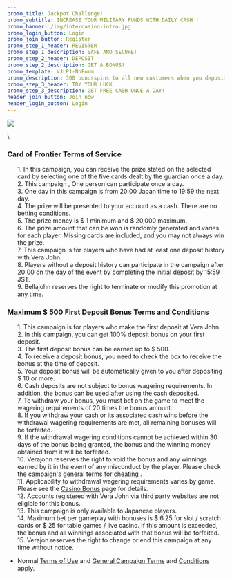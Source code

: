 ```yaml
---
promo_title: Jackpot Challenge!
promo_subtitle: INCREASE YOUR MILITARY FUNDS WITH DAILY CASH !
promo_banner: /img/intercasino-intro.jpg
promo_login_button: Login
promo_join_button: Register
promo_step_1_header: REGISTER
promo_step_1_description: SAFE AND SECURE!
promo_step_2_header: DEPOSIT
promo_step_2_description: GET A BONUS!
promo_template: VJLP1-NoForm
promo_description: 300 bonusspins to all new customers when you deposit at least 100 SEK
promo_step_3_header: TRY YOUR LUCK
promo_step_3_description: GET FREE CASH ONCE A DAY!
header_join_button: Join now
header_login_button: Login
---
```

<section id="terms" class="container animated fadeIn">
   <div class="row">
      <div class="col-12">

![](/img/co-branded-logo.png)

\    <h3 class="text-left"><font style="vertical-align: inherit;"><font style="vertical-align: inherit;">Card of Frontier Terms of Service</font></font></h3>
         <ul class="terms-ul">
            <p><font style="vertical-align: inherit;"><font style="vertical-align: inherit;">1. In this campaign, you can receive the prize stated on the selected card by selecting one of the five cards dealt by the guardian once a day.
               </font></font><br><font style="vertical-align: inherit;"><font style="vertical-align: inherit;">2. This campaign , One person can participate once a day.
               </font></font><br><font style="vertical-align: inherit;"><font style="vertical-align: inherit;">3. One day in this campaign is from 20:00 Japan time to 19:59 the next day.
               </font></font><br><font style="vertical-align: inherit;"><font style="vertical-align: inherit;">4. The prize will be presented to your account as a cash. </font><font style="vertical-align: inherit;">There are no betting conditions.
               </font></font><br><font style="vertical-align: inherit;"><font style="vertical-align: inherit;">5. The prize money is $ 1 minimum and $ 20,000 maximum.
               </font></font><br><font style="vertical-align: inherit;"><font style="vertical-align: inherit;">6. The prize amount that can be won is randomly generated and varies for each player. </font><font style="vertical-align: inherit;">Missing cards are included, and you may not always win the prize.
               </font></font><br><font style="vertical-align: inherit;"><font style="vertical-align: inherit;">7. This campaign is for players who have had at least one deposit history with Vera John.
               </font></font><br><font style="vertical-align: inherit;"><font style="vertical-align: inherit;">8. Players without a deposit history can participate in the campaign after 20:00 on the day of the event by completing the initial deposit by 15:59 JST.
               </font></font><br><font style="vertical-align: inherit;"><font style="vertical-align: inherit;">9. Bellajohn reserves the right to terminate or modify this promotion at any time.</font></font>
            </p>
         </ul>
         <h3 class="text-left"><font style="vertical-align: inherit;"><font style="vertical-align: inherit;">Maximum $ 500 First Deposit Bonus Terms and Conditions</font></font></h3>
         <ul class="terms-ul">
            <p><font style="vertical-align: inherit;"><font style="vertical-align: inherit;">1. This campaign is for players who make the first deposit at Vera John.
               </font></font><br><font style="vertical-align: inherit;"><font style="vertical-align: inherit;">2. In this campaign, you can get 100% deposit bonus on your first deposit.
               </font></font><br><font style="vertical-align: inherit;"><font style="vertical-align: inherit;">3. The first deposit bonus can be earned up to $ 500.
               </font></font><br><font style="vertical-align: inherit;"><font style="vertical-align: inherit;">4. To receive a deposit bonus, you need to check the box to receive the bonus at the time of deposit.
               </font></font><br><font style="vertical-align: inherit;"><font style="vertical-align: inherit;">5. Your deposit bonus will be automatically given to you after depositing $ 10 or more.
               </font></font><br><font style="vertical-align: inherit;"><font style="vertical-align: inherit;">6. Cash deposits are not subject to bonus wagering requirements. </font><font style="vertical-align: inherit;">In addition, the bonus can be used after using the cash deposited.
               </font></font><br><font style="vertical-align: inherit;"><font style="vertical-align: inherit;">7. To withdraw your bonus, you must bet on the game to meet the wagering requirements of 20 times the bonus amount.
               </font></font><br><font style="vertical-align: inherit;"><font style="vertical-align: inherit;">8. If you withdraw your cash or its associated cash wins before the withdrawal wagering requirements are met, all remaining bonuses will be forfeited.
               </font></font><br><font style="vertical-align: inherit;"><font style="vertical-align: inherit;">9. If the withdrawal wagering conditions cannot be achieved within 30 days of the bonus being granted, the bonus and the winning money obtained from it will be forfeited.
               </font></font><br><font style="vertical-align: inherit;"><font style="vertical-align: inherit;">10. Verajohn reserves the right to void the bonus and any winnings earned by it in the event of any misconduct by the player. </font><font style="vertical-align: inherit;">Please check the </font></font><a herf="https://verajohn.com/about/promotions-terms-and-conditions"><font style="vertical-align: inherit;"><font style="vertical-align: inherit;">campaign's general terms</font></font></a><font style="vertical-align: inherit;"><font style="vertical-align: inherit;"> for </font><font style="vertical-align: inherit;">cheating </font><font style="vertical-align: inherit;">.
               </font></font><br><font style="vertical-align: inherit;"><font style="vertical-align: inherit;">11. Applicability to withdrawal wagering requirements varies by game. </font><font style="vertical-align: inherit;">Please </font><font style="vertical-align: inherit;">see the </font></font><a href="https://www.verajohn.com/ja/about/our-casino-bonuses"><font style="vertical-align: inherit;"><font style="vertical-align: inherit;">Casino Bonus</font></font></a><font style="vertical-align: inherit;"><font style="vertical-align: inherit;"> page for details.
               </font></font><br><font style="vertical-align: inherit;"><font style="vertical-align: inherit;">12. Accounts registered with Vera John via third party websites are not eligible for this bonus.
               </font></font><br><font style="vertical-align: inherit;"><font style="vertical-align: inherit;">13. This campaign is only available to Japanese players.
               </font></font><br><font style="vertical-align: inherit;"><font style="vertical-align: inherit;">14. Maximum bet per gameplay with bonuses is $ 6.25 for slot / scratch cards or $ 25 for table games / live casino. </font><font style="vertical-align: inherit;">If this amount is exceeded, the bonus and all winnings associated with that bonus will be forfeited.
               </font></font><br><font style="vertical-align: inherit;"><font style="vertical-align: inherit;">15. Verajon reserves the right to change or end this campaign at any time without notice.</font></font>
            </p>
         </ul>
      </div>
   </div>
   <ul>
      <li><font style="vertical-align: inherit;"><font style="vertical-align: inherit;">Normal </font></font><a href="https://verajohn.com/about/terms-and-conditions"><font style="vertical-align: inherit;"><font style="vertical-align: inherit;">Terms of Use</font></font></a><font style="vertical-align: inherit;"><font style="vertical-align: inherit;"> and </font></font><a href="https://verajohn.com/about/promotions-terms-and-conditions"><font style="vertical-align: inherit;"><font style="vertical-align: inherit;">General Campaign </font></font></a><font style="vertical-align: inherit;"><a href="https://verajohn.com/about/terms-and-conditions"><font style="vertical-align: inherit;">Terms</font></a><font style="vertical-align: inherit;"> and </font><a href="https://verajohn.com/about/promotions-terms-and-conditions"><font style="vertical-align: inherit;">Conditions</font></a><font style="vertical-align: inherit;"> apply.</font></font></li>
   </ul>
</section>